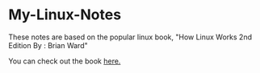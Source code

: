# My-Linux-Notes

<p>These notes are based on the popular linux book, "How Linux Works 2nd Edition By : Brian Ward"</p>
<p>You can check out the book <a href="https://www.amazon.com/How-Linux-Works-2nd-Superuser/dp/1593275676" target="_blank">here.</a></p>
